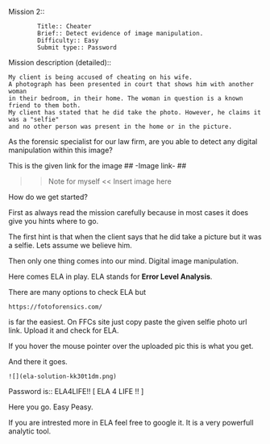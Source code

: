 Mission 2::
        
        	Title:: Cheater
            Brief:: Detect evidence of image manipulation.
            Difficulty:: Easy
            Submit type:: Password
            
Mission description (detailed)::

	My client is being accused of cheating on his wife. 
    A photograph has been presented in court that shows him with another woman 
    in their bedroom, in their home. The woman in question is a known friend to them both. 
    My client has stated that he did take the photo. However, he claims it was a "selfie" 
    and no other person was present in the home or in the picture.

As the forensic specialist for our law firm, are you able to detect any digital manipulation within this image?

 This is the given link for the image ## -Image link- ##
 
 >> Note for myself << Insert image here

How do we get started?
	
First as always read the mission carefully because in most cases it does give you hints where to go.

The first hint is that when the client says that he did take a picture but it was a selfie. 
Lets assume we believe him. 

Then only one thing comes into our mind. Digital image manipulation.

Here comes ELA in play. 
ELA stands for <strong>Error Level Analysis</strong>.

There are many options to check ELA but
    
    https://fotoforensics.com/
    
is far the easiest. On FFCs site just copy paste the given selfie photo url link. 
Upload it and check for ELA.
    
If you hover the mouse pointer over the uploaded pic this is what you get.
    
And there it goes.
    
    ![](ela-solution-kk30t1dm.png)
    
Password is:: ELA4LIFE!!  [ ELA 4 LIFE !! ]
    
Here you go. Easy Peasy.

If you are intrested more in ELA feel free to google it. 
It is a very powerfull analytic tool.
    
    
    
    
    
    